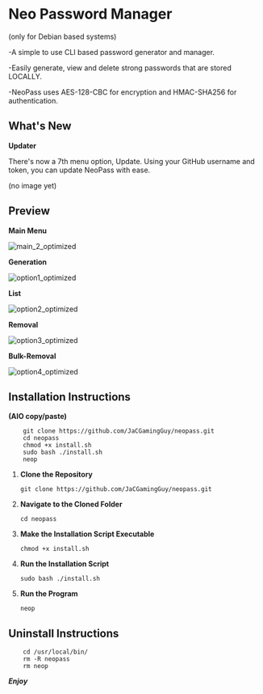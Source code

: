 # Neo Password Manager
(only for Debian based systems)

-A simple to use CLI based password generator and manager.

-Easily generate, view and delete strong passwords that are stored LOCALLY.

-NeoPass uses AES-128-CBC for encryption and HMAC-SHA256 for authentication.

## What's New

**Updater**

There's now a 7th menu option, Update. Using your GitHub username and token, you can update NeoPass with ease.

(no image yet)

## Preview

**Main Menu**

![main_2_optimized](https://github.com/user-attachments/assets/b352a37d-f21b-4a3b-8638-7fabc4350fa4)

**Generation**

![option1_optimized](https://github.com/user-attachments/assets/c285e1c6-b5e7-4a0c-a048-f37201697846)

**List**

![option2_optimized](https://github.com/user-attachments/assets/f5d4690c-5522-4d33-aff1-33675d430cef)

**Removal**

![option3_optimized](https://github.com/user-attachments/assets/6cbcbd7e-d809-4dc1-8e1f-ee8ad8e9fc10)

**Bulk-Removal**

![option4_optimized](https://github.com/user-attachments/assets/19fe35da-89a2-4f79-abb4-300d4e6d0f93)


## Installation Instructions

**(AIO copy/paste)**

        git clone https://github.com/JaCGamingGuy/neopass.git
        cd neopass
        chmod +x install.sh
        sudo bash ./install.sh
        neop
    
1.  **Clone the Repository**

        git clone https://github.com/JaCGamingGuy/neopass.git

2.  **Navigate to the Cloned Folder**

        cd neopass

3.  **Make the Installation Script Executable**

        chmod +x install.sh

4.  **Run the Installation Script**

        sudo bash ./install.sh
    
6.  **Run the Program**

        neop

## Uninstall Instructions

        cd /usr/local/bin/
        rm -R neopass
        rm neop

***Enjoy***

